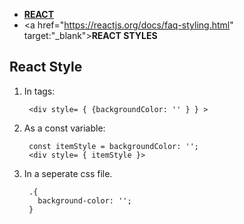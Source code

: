 * [**REACT**](react.md)
* <a href="https://reactjs.org/docs/faq-styling.html" target:"_blank">**REACT STYLES**</a>


## React Style


1. In tags: 

        <div style= { {backgroundColor: '' } } >
        
        
2. As a const variable:

        const itemStyle = backgroundColor: '';
        <div style= { itemStyle }>

3. In a seperate css file.

        .{
          background-color: '';
        }
        
        
